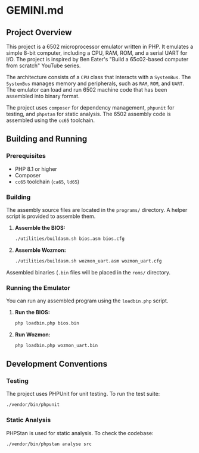 # GEMINI.md

## Project Overview

This project is a 6502 microprocessor emulator written in PHP. It emulates a simple 8-bit computer, including a CPU, RAM, ROM, and a serial UART for I/O. The project is inspired by Ben Eater's "Build a 65c02-based computer from scratch" YouTube series.

The architecture consists of a `CPU` class that interacts with a `SystemBus`. The `SystemBus` manages memory and peripherals, such as `RAM`, `ROM`, and `UART`. The emulator can load and run 6502 machine code that has been assembled into binary format.

The project uses `composer` for dependency management, `phpunit` for testing, and `phpstan` for static analysis. The 6502 assembly code is assembled using the `cc65` toolchain.

## Building and Running

### Prerequisites

*   PHP 8.1 or higher
*   Composer
*   `cc65` toolchain (`ca65`, `ld65`)

### Building

The assembly source files are located in the `programs/` directory. A helper script is provided to assemble them.

1.  **Assemble the BIOS:**

    ```bash
    ./utilities/buildasm.sh bios.asm bios.cfg
    ```

2.  **Assemble Wozmon:**

    ```bash
    ./utilities/buildasm.sh wozmon_uart.asm wozmon_uart.cfg
    ```

Assembled binaries (`.bin` files will be placed in the `roms/` directory.

### Running the Emulator

You can run any assembled program using the `loadbin.php` script.

1.  **Run the BIOS:**

    ```bash
    php loadbin.php bios.bin
    ```

2.  **Run Wozmon:**

    ```bash
    php loadbin.php wozmon_uart.bin
    ```

## Development Conventions

### Testing

The project uses PHPUnit for unit testing. To run the test suite:

```bash
./vendor/bin/phpunit
```

### Static Analysis

PHPStan is used for static analysis. To check the codebase:

```bash
./vendor/bin/phpstan analyse src
```
